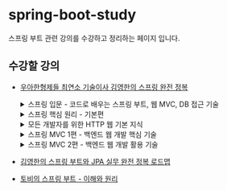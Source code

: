 # spring-boot-study
스프링 부트 관련 강의를 수강하고 정리하는 페이지 입니다.

## 수강할 강의
- [우아한형제들 최연소 기술이사 김영한의 스프링 완전 정복](https://www.inflearn.com/roadmaps/373)
  <details>
    <summary>스프링 입문 - 코드로 배우는 스프링 부트, 웹 MVC, DB 접근 기술</summary>
  
    ## 스프링 입문 - 코드로 배우는 스프링 부트, 웹 MVC, DB 접근 기술
    ### 섹션 0. 강의 소개
    __00-1 강의 소개

    __00-2 강의 자료
  
    ### 섹션 1. 프로젝트 환경설정
    __01-1 프로젝트 생성
    
    __01-2 라이브러리 살펴보기
    
    __01-3 View 환경설정
   
    __01-4 빌드하고 실행하기
        
    ### 섹션 2. 스프링 웹 개발 기초
    __02-1 정적 컨텐츠

    __02-2 MVC와 템플릿 엔진

    __02-3 API
          
    ### 섹션 3. 회원 관리 예제 - 백엔드 개발
    __03-1 비즈니스 요구사항 정리

    __03-2 회원 도메인과 리포지토리 만들기

    __03-3 회원 리포지토리 테스트 케이스 작성

    __03-4 회원 서비스 개발

    __03-5 회원 서비스 테스트
          
    ### 섹션 4. 스프링 빈과 의존관계
    __04-1 컴포넌트 스캔과 자동 의존관계 설정
  
    __04-2 자바 코드로 직접 스프링 빈 등록하기 
    ### 섹션 5. 회원 관리 예제 - 웹 MVC 개발
    __05-1 회원 웹 기능 - 홈 화면 추가
  
    __05-2 회원 웹 기능 - 등록
  
    __05-3 회원 웹 기능 - 조회      
    ### 섹션 6. 스프링 DB 접근 기술
    __06-1 H2 데이터베이스 설치

   __06-2 순수 JDBC

    __06-3 스프링 통합 테스트

    __06-4 스프링 JdbcTemplate

    __06-5 JPA

    __06-6 스프링 데이터 JPA
    ### 섹션 7. AOP
    __07-1 AOP가 필요한 상황

    __07-2 AOP 적용
    ### 섹션 8. 다음으로
  </details>
  <details>
    <summary>스프링 핵심 원리 - 기본편</summary>
    
    ## 스프링 핵심 원리 - 기본편
     
    ### 섹션 0. 강의 소개
    __00-1 강의 소개

    __00-2 강의 자료
      
    ### 섹션 1. 객체 지향 설계와 스프링
    __01-1 객체 지향 설계와 스프링 - PPT 자료 다운로드

    __01-2 이야기 - 자바 진영의 추운 겨울과 스프링의 탄생

    __01-3 스프링이란?

    __01-4 좋은 객체 지향 프로그래밍이란?

    __01-5 좋은 객체 지향 설계의 5가지 원칙(SOLID)

    __01-6 객체 지향 설계와 스프링
    
    ### 섹션 2. 스프링 핵심 원리 이해1 - 예제 만들기
    __02-1 프로젝트 생성

    __02-2 비즈니스 요구사항과 설계

    __02-3 회원 도메인 설계
    
    __02-4 회원 도메인 개발
    
    __02-5 회원 도메인 실행과 테스트
    
    __02-6 주문과 할인 도메인 설계
    
    __02-7 주문과 할인 도메인 개발
    
    __02-8 주문과 할인 도메인 실행과 테스트
    
    ### 섹션 3. 스프링 핵심 원리 이해2 - 객체 지향 원리 적용

    __03-1 새로운 할인 정책 개발
    
    __03-2 새로운 할인 정책 적용과 문제점
    
    __03-3 관심사의 분리
    
    __03-4 AppConfig 리팩터링
    
    __03-5 새로운 구조와 할인 정책 적용
    
    __03-6 전체 흐름 정리
  
    __03-7 좋은 객체 지향 설계의 5가지 원칙의 적용
   
    __03-8 IoC, DI, 그리고 컨테이너
  
    __03-9 스프링으로 전환하기
  
    ### 섹션 4. 스프링 컨테이너와 스프링 빈
    __04-1 스프링 컨테이너 생성
    
    __04-2 컨테이너에 등록된 모든 빈 조회
    
    __04-3 스프링 빈 조회 - 기본
    
    __04-4 스프링 빈 조회 - 동일한 타입이 둘 이상
    
    __04-5 스프링 빈 조회 - 상속 관계
    
    __04-6 BeanFactory와 ApplicationContext
    
    __04-7 다양한 설정 형식 지원 - 자바 코드, XML
    
    __04-8 스프링 빈 설정 메타 정보 - BeanDefinition
    
    ### 섹션 5. 싱글톤 컨테이너

    __05-1 웹 애플리케이션과 싱글톤
    
    __05-2 싱글톤 패턴
    
    __05-3 싱글톤 컨테이너
    
    __05-4 싱글톤 방식의 주의점
    
    __05-5 @Configuration과 싱글톤
    
    __05-6 @Configuration과 바이트코드 조작의 마법
    
    ### 섹션 6. 컴포넌트 스캔
    __06-1 컴포넌트 스캔과 의존관계 자동 주입 시작하기

    __06-2 탐색 위치와 기본 스캔 대상
    
    __06-3 필터
    
    __06-4 중복 등록과 충돌
    ### 섹션 7. 의존관계 자동 주입
    __07-1 다양한 의존관계 주입 방법

    __07-2 옵션 처리

    __07-3 생성자 주입을 선택해라!

    __07-4 롬복과 최신 트랜드

    __07-5 조회 빈이 2개 이상 - 문제

    __07-6 @Autowired 필드 명, @Qualifier, @Primary

    __07-7 애노테이션 직접 만들기

    __07-8 조회한 빈이 모두 필요할 때, List, Map

    __07-9 자동, 수동의 올바른 실무 운영 기준
    
    ### 섹션 8. 빈 생명주기 콜백
    __08-1 빈 생명주기 콜백 시작

    __08-2 인터페이스 InitializingBean, DisposableBean

    __08-3 빈 등록 초기화, 소멸 메서드

    __08-4 애노테이션 @PostConstruct, @PreDestroy
    
    ### 섹션 9. 빈 스코프
    __09-1 빈 스코프란?

    __09-2 프로토타입 스코프

    __09-3 프로토타입 스코프 - 싱글톤 빈과 함께 사용시 문제점

    __09-4 프로토타입 스코프 - 싱글톤 빈과 함께 사용시 Provider로 문제 해결

    __09-5 웹 스코프

    __09-6 request 스코프 예제 만들기

    __09-7 스코프와 Provider

    __09-8 스코프와 프록시
    
    ### 섹션 10. 다음으로
  </details>
  <details>
    <summary>모든 개발자를 위한 HTTP 웹 기본 지식</summary>
    
    ### 섹션 0. 소개
    __00-1 소개영상
  
    __00-1 수업자료

    __00-2 수업자료 - 섹션별로 나누어둔 버전
    
    ### 섹션 1. 인터넷 네트워크
    __01-1 인터넷 통신
  
    __01-2 IP(인터넷 프로토콜)
    
    __01-3 TCP, UDP
    
    __01-4 PORT
    
    __01-5 DNS

    ### 섹션 2. URI와 웹 브라우저 요청 흐름
    __02-1 URI

    __02-2 웹 브라우저 요청 흐름
    ### 섹션 3. HTTP 기본
    __03-1 모든 것이 HTTP

    __03-2 클라이언트 서버 구조

    __03-3 Stateful, Stateless

    __03-4 비 연결성(connectionless)

    __03-5 HTTP 메시지
    ### 섹션 4. HTTP 메서드
    __04-1 HTTP API를 만들어보자

    __04-2 HTTP 메서드 - GET, POST

    __04-3 HTTP 메서드 - PUT, PATCH, DELETE

    __04-4 HTTP 메서드의 속성
    ### 섹션 5. HTTP 메서드 활용
    __05-1 클라이언트에서 서버로 데이터 전송

    __05-2 HTTP API 설계 예시

    ### 섹션 6. HTTP 상태코드
    __06-1 HTTP 상태코드 소개
  
    __06-2 2xx - 성공

    __06-3 3xx - 리다이렉션1

    __06-4 3xx - 리다이렉션2

    __06-5 4xx - 클라이언트 오류, 5xx - 서버 오류

    ### 섹션 7. HTTP 헤더1 - 일반 헤더
    __07-1 HTTP 헤더 개요

    __07-2 표현

    __07-3 콘텐츠 협상

    __07-4 전송 방식

    __07-5 일반 정보

    __07-6 특별한 정보

    __07-7 인증

    __07-8 쿠키

    ### 섹션 8. HTTP 헤더2 - 캐시와 조건부 요청
    __08-1 캐시 기본 동작

    __08-2 검증 헤더와 조건부 요청1

    __08-3 검증 헤더와 조건부 요청2

    __08-4 캐시와 조건부 요청 헤더

    __08-5 프록시 캐시

    __08-6 캐시 무효화

    ### 섹션 9. 다음으로
  </details>
  <details>
    <summary>스프링 MVC 1편 - 백엔드 웹 개발 핵심 기술</summary>
    
    ## 스프링 MVC 1편 - 백엔드 웹 개발 핵심 기술
    ### 섹션 0. 소개
    __00-1 강의 소개

    __00-2 수업 자료

    __00-3 강의 소스 코드

    __00-4 웹 애플리케이션 이해 PPT

    ### 섹션 1. 웹 애플리케이션 이해
    __01-1 웹 서버, 웹 애플리케이션 서버
   
    __01-2 서블릿
    
    __01-3 동시 요청 - 멀티 쓰레드
    
    __01-4 HTML, HTTP API, CSR, SSR
    
    __01-5 자바 백엔드 웹 기술 역사

    ### 섹션 2. 서블릿
    __02-1 프로젝트 생성

    __02-2 Hello 서블릿

    __02-3 HttpServletRequest - 개요

    __02-4 HttpServletRequest - 기본 사용법

    __02-5 HTTP 요청 데이터 - 개요

    __02-6 HTTP 요청 데이터 - GET 쿼리 파라미터

    __02-7 HTTP 요청 데이터 - POST HTML Form

    __02-8 HTTP 요청 데이터 - API 메시지 바디 - 단순 텍스트

    __02-9 HTTP 요청 데이터 - API 메시지 바디 - JSON

    __02-10 HttpServletResponse - 기본 사용법

    __02-11 HTTP 응답 데이터 - 단순 텍스트, HTML

    __02-12 HTTP 응답 데이터 - API JSON

    __02-13 정리

    ### 섹션 3. 서블릿, JSP, MVC 패턴
    __03-1 회원 관리 웹 애플리케이션 요구사항

    __03-2 서블릿으로 회원 관리 웹 애플리케이션 만들기

    __03-3 JSP로 회원 관리 웹 애플리케이션 만들기

    __03-4 MVC 패턴 - 개요

    __03-5 MVC 패턴 - 적용

    __03-6 MVC 패턴 - 한계

    __03-7 정리

    ### 섹션 4. MVC 프레임워크 만들기
    __04-1 프론트 컨트롤러 패턴 소개

    __04-2 프론트 컨트롤러 도입 - v1

    __04-3 View 분리 - v2

    __04-4 Model 추가 - v3

    __04-5 단순하고 실용적인 컨트롤러 - v4

    __04-6 유연한 컨트롤러1 - v5

    __04-7 유연한 컨트롤러2 - v5

    __04-8 정리

    ### 섹션 5. 스프링 MVC - 구조 이해
    __05-1 스프링 MVC 전체 구조

    __05-2 핸들러 매핑과 핸들러 어댑터

    __05-3 뷰 리졸버

    __05-4 스프링 MVC - 시작하기

    __05-5 스프링 MVC - 컨트롤러 통합

    __05-6 스프링 MVC - 실용적인 방식

    __05-7 정리

    ### 섹션 6. 스프링 MVC - 기본 기능
    __06-1 프로젝트 생성

    __06-2 로깅 간단히 알아보기

    __06-3 요청 매핑

    __06-4 요청 매핑 - API 예시

    __06-5 HTTP 요청 - 기본, 헤더 조회

    __06-6 HTTP 요청 파라미터 - 쿼리 파라미터, HTML Form

    __06-7 HTTP 요청 파라미터 - @RequestParam

    __06-8 HTTP 요청 파라미터 - @ModelAttribute

    __06-9 HTTP 요청 메시지 - 단순 텍스트

    __06-10 HTTP 요청 메시지 - JSON

    __06-11 응답 - 정적 리소스, 뷰 템플릿

    __06-12 HTTP 응답 - HTTP API, 메시지 바디에 직접 입력

    __06-13 HTTP 메시지 컨버터

    __06-14 요청 매핑 헨들러 어뎁터 구조

    __06-15 정리
    ### 섹션 7. 스프링 MVC - 웹 페이지 만들기
    __07-1 프로젝트 생성

    __07-2 요구사항 분석

    __07-3 상품 도메인 개발

    __07-4 상품 서비스 HTML

    __07-5 상품 목록 - 타임리프

    __07-6 상품 상세

    __07-7 상품 등록 폼

    __07-8 상품 등록 처리 - @ModelAttribute

    __07-9 상품 수정

    __07-10 PRG Post/Redirect/Get

    __07-11 RedirectAttributes

    __07-12 정리

    ### 섹션 8. 다음으로
  </details>
  <details>
    <summary>스프링 MVC 2편 - 백엔드 웹 개발 활용 기술</summary>
    
    ## 스프링 MVC 2편 - 백엔드 웹 개발 활용 기술
    ### 섹션 0. 소개
    __00-1 강의 소개
  
    __00-2 수업 자료
  
    __00-3 강의 소스 코드
    ### 섹션 1. 타임리프 - 기본 기능
    __01-1 프로젝트 생성

    __01-2 타임리프 소개

    __01-3 텍스트 - text, utext
 
    __01-4 변수 - SpringEL

    __01-5 기본 객체들

    __01-6 유틸리티 객체와 날짜
  
    __01-7 URL 링크
  
    __01-8 리터럴
  
    __01-9 연산

    __01-10 속성 값 설정

    __01-11 반복

    __01-12 조건부 평가

    __01-13 주석

    __01-14 블록

    __01-15 자바스크립트 인라인

    __01-16 템플릿 조각

    __01-17 템플릿 레이아웃1

    __01-18 템플릿 레이아웃2

    __01-19 정리

    ### 섹션 2. 타임리프 - 스프링 통합과 폼
    __02-1 프로젝트 설정

    __02-2 타임리프 스프링 통합

    __02-3 입력 폼 처리

    __02-4 요구사항 추가

    __02-5 체크 박스 - 단일1

    __02-6 체크 박스 - 단일2

    __02-7 체크 박스 - 멀티

    __02-8 라디오 버튼

    __02-9 셀렉트 박스

    __02-10 정리

    ### 섹션 3. 메시지, 국제화
    __03-1 프로젝트 설정

    __03-2 메시지, 국제화 소개

    __03-3 스프링 메시지 소스 설정

    __03-4 스프링 메시지 소스 사용

    __03-5 웹 애플리케이션에 메시지 적용하기

    __03-6 웹 애플리케이션에 국제화 적용하기

    __03-7 정리

    ### 섹션 4. 검증1 - Validation
    __04-1 검증 요구사항

    __04-2 프로젝트 설정 V1

    __04-3 검증 직접 처리 - 소개

    __04-4 검증 직접 처리 - 개발

    __04-5 프로젝트 준비 V2

    __04-6 BindingResult1

    __04-7 BindingResult2

    __04-8 FieldError, ObjectError

    __04-9 오류 코드와 메시지 처리1

    __04-10 오류 코드와 메시지 처리2

    __04-11 오류 코드와 메시지 처리3

    __04-12 오류 코드와 메시지 처리4

    __04-13 오류 코드와 메시지 처리5

    __04-14 오류 코드와 메시지 처리6

    __04-15 Validator 분리1

    __04-16 Validator 분리2

    __04-17 정리

    ### 섹션 5. 검증2 - Bean Validation
    __05-1 검증 요구사항

    __05-2 프로젝트 설정 V1

    __05-3 검증 직접 처리 - 소개

    __05-4 검증 직접 처리 - 개발

    __05-5 프로젝트 준비 V2

    __05-6 BindingResult1

    __05-7 BindingResult2

    __05-8 FieldError, ObjectError

    __05-9 오류 코드와 메시지 처리1

    __05-10 오류 코드와 메시지 처리2

    __05-11 오류 코드와 메시지 처리3

    __05-12 오류 코드와 메시지 처리4

    __05-13 오류 코드와 메시지 처리5

    __05-14 오류 코드와 메시지 처리6

    __05-15 Validator 분리1

    __05-16 Validator 분리2

    __05-17 정리

    ### 섹션 6. 로그인 처리1 - 쿠키, 세션
    __06-1 로그인 요구사항

    __06-2 프로젝트 생성

    __06-3 홈 화면

    __06-4 회원 가입

    __06-5 로그인 기능

    __06-6 로그인 처리하기 - 쿠키 사용

    __06-7 쿠키와 보안 문제

    __06-8 로그인 처리하기 - 세션 동작 방식

    __06-9 로그인 처리하기 - 세션 직접 만들기

    __06-10 로그인 처리하기 - 직접 만든 세션 적용

    __06-11 로그인 처리하기 - 서블릿 HTTP 세션1

    __06-12 로그인 처리하기 - 서블릿 HTTP 세션2

    __06-13 세션 정보와 타임아웃 설정

    __06-14 정리

    ### 섹션 7. 로그인 처리2 - 필터, 인터셉터
    __07-1 서블릿 필터 - 소개

    __07-2 서블릿 필터 - 요청 로그

    __07-3 서블릿 필터 - 인증 체크

    __07-4 스프링 인터셉터 - 소개

    __07-5 스프링 인터셉터 - 요청 로그

    __07-6 스프링 인터셉터 - 인증 체크

    __07-7 ArgumentResolver 활용

    __07-8 정리

    ### 섹션 8. 예외 처리와 오류 페이지
    __08-1 프로젝트 생성

    __08-2 서블릿 예외 처리 - 시작

    __08-3 서블릿 예외 처리 - 오류 화면 제공

    __08-4 서블릿 예외 처리 - 오류 페이지 작동 원리

    __08-5 서블릿 예외 처리 - 필터

    __08-6 서블릿 예외 처리 - 인터셉터

    __08-7 스프링 부트 - 오류 페이지1

    __08-8 스프링 부트 - 오류 페이지2

    __08-9 정리
  
    ### 섹션 9. API 예외 처리
    __09-1 시작

    __09-2 스프링 부트 기본 오류 처리

    __09-3 HandlerExceptionResolver 시작

    __09-4 HandlerExceptionResolver 활용

    __09-5 스프링이 제공하는 ExceptionResolver1

    __09-6 스프링이 제공하는 ExceptionResolver2

    __09-7 @ExceptionHandler

    __09-8 @ControllerAdvice

    __09-9 정리

    ### 섹션 10. 스프링 타입 컨버터
    __10-1 프로젝트 생성

    __10-2 스프링 타입 컨버터 소개

    __10-3 타입 컨버터 - Converter

    __10-4 컨버전 서비스 - ConversionService

    __10-5 스프링에 Converter 적용하기

    __10-6 뷰 템플릿에 컨버터 적용하기

    __10-7 포맷터 - Formatter

    __10-8 포맷터를 지원하는 컨버전 서비스

    __10-9 포맷터 적용하기

    __10-10 스프링이 제공하는 기본 포맷터

    __10-11 정리

    ### 섹션 11. 파일 업로드
    __11-1 파일 업로드 소개

    __11-2 프로젝트 생성

    __11-3 서블릿과 파일 업로드1

    __11-4 서블릿과 파일 업로드2

    __11-5 스프링과 파일 업로드

    __11-6 예제로 구현하는 파일 업로드, 다운로드

    __11-7 정리

    ### 섹션 12. 다음으로
    
  </details>
  
- [김영한의 스프링 부트와 JPA 실무 완전 정복 로드맵](https://www.inflearn.com/roadmaps/149)
- [토비의 스프링 부트 - 이해와 원리](https://www.inflearn.com/course/%ED%86%A0%EB%B9%84-%EC%8A%A4%ED%94%84%EB%A7%81%EB%B6%80%ED%8A%B8-%EC%9D%B4%ED%95%B4%EC%99%80%EC%9B%90%EB%A6%AC)
